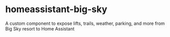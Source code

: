 # homeassistant-big-sky
A custom component to expose lifts, trails, weather, parking, and more from Big Sky resort to Home Assistant
